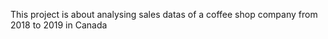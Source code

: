 This project is about analysing sales datas  of  a coffee shop company from 2018 to 2019 in Canada 
